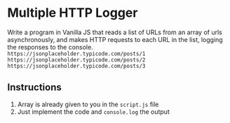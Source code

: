 # Multiple HTTP Logger

Write a program in Vanilla JS that reads a list of URLs from an array of urls asynchronously, and makes HTTP requests to each URL in the list, logging the responses to the console.
`https://jsonplaceholder.typicode.com/posts/1`
`https://jsonplaceholder.typicode.com/posts/2`
`https://jsonplaceholder.typicode.com/posts/3`

## Instructions

1. Array is already given to you in the `script.js` file
2. Just implement the code and `console.log` the output
